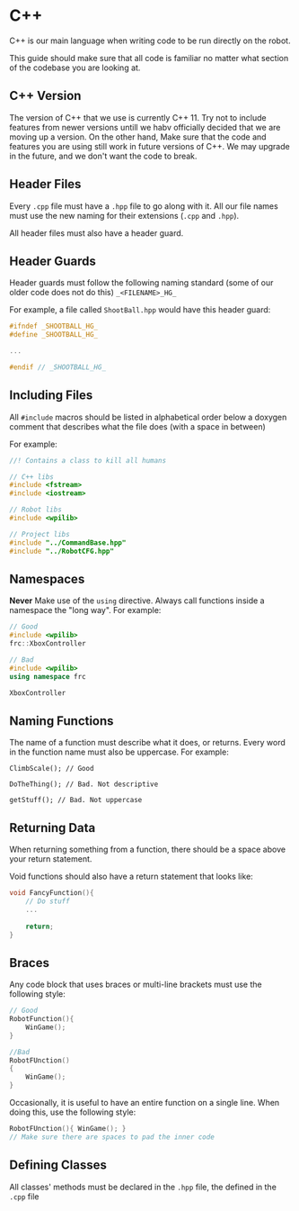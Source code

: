 # C++
C++ is our main language when writing code to be run directly on the robot. 

This guide should make sure that all code is familiar no matter what section of the codebase you are looking at.

## C++ Version
The version of C++ that we use is currently C++ 11. Try not to include features from newer versions untill we habv officially decided that we are moving up a version. On the other hand, Make sure that the code and features you are using still work in future versions of C++.  We may upgrade in the future, and we don't want the code to break. 

## Header Files
Every `.cpp` file must have a `.hpp` file to go along with it. All our file names must use the new naming for their extensions (`.cpp` and `.hpp`).

All header files must also have a header guard.

## Header Guards
Header guards must follow the following naming standard (some of our older code does not do this) `_<FILENAME>_HG_`

For example, a file called `ShootBall.hpp` would have this header guard:
```cpp
#ifndef _SHOOTBALL_HG_
#define _SHOOTBALL_HG_

...

#endif // _SHOOTBALL_HG_
```

## Including Files
All `#include` macros should be listed in alphabetical order below a doxygen comment that describes what the file does (with a space in between)

For example:
```cpp
//! Contains a class to kill all humans

// C++ libs
#include <fstream>
#include <iostream>

// Robot libs
#include <wpilib>

// Project libs
#include "../CommandBase.hpp"
#include "../RobotCFG.hpp"

```

## Namespaces
**Never** Make use of the `using` directive. Always call functions inside a namespace the "long way". For example:

```cpp
// Good
#include <wpilib>
frc::XboxController 

// Bad
#include <wpilib>
using namespace frc

XboxController
```

## Naming Functions
The name of a function must describe what it does, or returns. Every word in the function name must also be uppercase. For example:
```
ClimbScale(); // Good

DoTheThing(); // Bad. Not descriptive

getStuff(); // Bad. Not uppercase
```

## Returning Data
When returning something from a function, there should be a space above your return statement.

Void functions should also have a return statement that looks like:
```cpp
void FancyFunction(){
	// Do stuff
	...
	
	return;
}
```

## Braces
Any code block that uses braces or multi-line brackets must use the following style:
```cpp
// Good
RobotFunction(){
	WinGame();
}

//Bad
RobotFUnction()
{
	WinGame();
}
```
Occasionally, it is useful to have an entire function on a single line. When doing this, use the following style:
```cpp
RobotFUnction(){ WinGame(); }
// Make sure there are spaces to pad the inner code
```

## Defining Classes
All classes' methods must be declared in the `.hpp` file, the defined in the `.cpp` file
